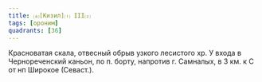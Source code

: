```yaml
---
title: ⒜[Кизил]⒯ III⒵
tags: [ороним]
quadrants: [З6]
---
```


Красноватая скала, отвесный обрыв узкого лесистого хр. У входа в Чернореченский
каньон, по п. борту, напротив г. Самналых, в 3 км. к С от нп Широкое (Севаст.).
